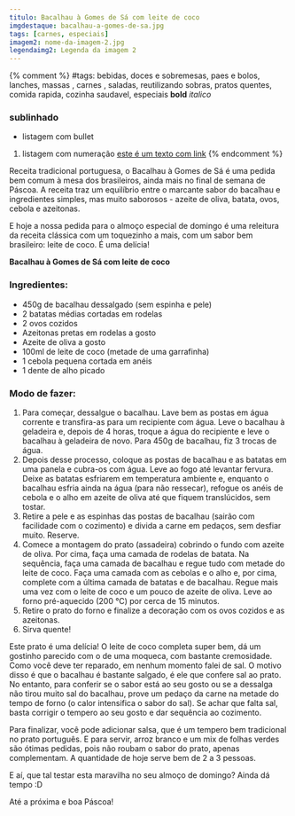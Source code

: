 ```yaml
---
titulo: Bacalhau à Gomes de Sá com leite de coco
imgdestaque: bacalhau-a-gomes-de-sa.jpg
tags: [carnes, especiais]
imagem2: nome-da-imagem-2.jpg
legendaimg2: Legenda da imagem 2
---
```

{% comment %}
#tags: bebidas, doces e sobremesas, paes e bolos, lanches, massas , carnes , saladas, reutilizando sobras, pratos quentes, comida rapida, cozinha saudavel, especiais
**bold**
*italico*
### sublinhado
* listagem com bullet
1. listagem com numeração
[este é um texto com link](https://www.enderecodolink.com)
{% endcomment %}

Receita tradicional portuguesa, o Bacalhau à Gomes de Sá é uma pedida bem comum à mesa dos brasileiros, ainda mais no final de semana de Páscoa. A receita traz um equilíbrio entre o marcante sabor do bacalhau e ingredientes simples, mas muito saborosos - azeite de oliva, batata, ovos, cebola e azeitonas. 

E hoje a nossa pedida para o almoço especial de domingo é uma releitura da receita clássica com um toquezinho a mais, com um sabor bem brasileiro: leite de coco. É uma delícia!

**Bacalhau à Gomes de Sá com leite de coco**

### Ingredientes:

* 450g de bacalhau dessalgado (sem espinha e pele)
* 2 batatas médias cortadas em rodelas
* 2 ovos cozidos
* Azeitonas pretas em rodelas a gosto
* Azeite de oliva a gosto
* 100ml de leite de coco (metade de uma garrafinha)
* 1 cebola pequena cortada em anéis
* 1 dente de alho picado

### Modo de fazer:

1. Para começar, dessalgue o bacalhau. Lave bem as postas em água corrente e transfira-as para um recipiente com água. Leve o bacalhau à geladeira e, depois de 4 horas, troque a água do recipiente e leve o bacalhau à geladeira de novo. Para 450g de bacalhau, fiz 3 trocas de água.
2. Depois desse processo, coloque as postas de bacalhau e as batatas em uma panela e cubra-os com água. Leve ao fogo até levantar fervura. Deixe as batatas esfriarem em temperatura ambiente e, enquanto o bacalhau esfria ainda na água (para não ressecar), refogue os anéis de cebola e o alho em azeite de oliva até que fiquem translúcidos, sem tostar. 
3. Retire a pele e as espinhas das postas de bacalhau (sairão com facilidade com o cozimento) e divida a carne em pedaços, sem desfiar muito. Reserve. 
4. Comece a montagem do prato (assadeira) cobrindo o fundo com azeite de oliva. Por cima, faça uma camada de rodelas de batata. Na sequência, faça uma camada de bacalhau e regue tudo com metade do leite de coco. Faça uma camada com as cebolas e o alho e, por cima, complete com a última camada de batatas e de bacalhau. Regue mais uma vez com o leite de coco e um pouco de azeite de oliva. Leve ao forno pré-aquecido (200 °C) por cerca de 15 minutos. 
5. Retire o prato do forno e finalize a decoração com os ovos cozidos e as azeitonas.
6. Sirva quente!

Este prato é uma delícia! O leite de coco completa super bem, dá um gostinho parecido com o de uma moqueca, com bastante cremosidade. Como você deve ter reparado, em nenhum momento falei de sal. O motivo disso é que o bacalhau é bastante salgado, é ele que confere sal ao prato. No entanto, para conferir se o sabor está ao seu gosto ou se a dessalga não tirou muito sal do bacalhau, prove um pedaço da carne na metade do tempo de forno (o calor intensifica o sabor do sal). Se achar que falta sal, basta corrigir o tempero ao seu gosto e dar sequência ao cozimento. 

Para finalizar, você pode adicionar salsa, que é um tempero bem tradicional no prato português. E para servir, arroz branco e um mix de folhas verdes são ótimas pedidas, pois não roubam o sabor do prato, apenas complementam. A quantidade de hoje serve bem de 2 a 3 pessoas. 

E aí, que tal testar esta maravilha no seu almoço de domingo? Ainda dá tempo :D

Até a próxima e boa Páscoa!